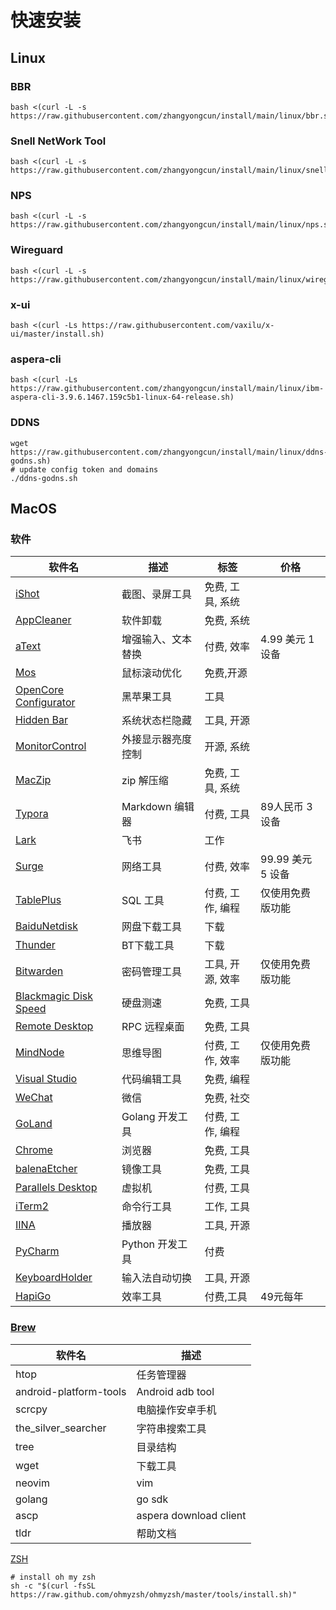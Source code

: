 # 快速安装
## Linux
### BBR

```
bash <(curl -L -s https://raw.githubusercontent.com/zhangyongcun/install/main/linux/bbr.sh)
```
### Snell NetWork Tool

```shell
bash <(curl -L -s https://raw.githubusercontent.com/zhangyongcun/install/main/linux/snell.sh)
```
### NPS

```shell
bash <(curl -L -s https://raw.githubusercontent.com/zhangyongcun/install/main/linux/nps.sh)
```

### Wireguard

```shell
bash <(curl -L -s https://raw.githubusercontent.com/zhangyongcun/install/main/linux/wireguard.sh)
```

### x-ui
```
bash <(curl -Ls https://raw.githubusercontent.com/vaxilu/x-ui/master/install.sh)
```

### aspera-cli

```shell
bash <(curl -Ls https://raw.githubusercontent.com/zhangyongcun/install/main/linux/ibm-aspera-cli-3.9.6.1467.159c5b1-linux-64-release.sh)
```



### DDNS

```shell
wget https://raw.githubusercontent.com/zhangyongcun/install/main/linux/ddns-godns.sh)
# update config token and domains
./ddns-godns.sh
```





## MacOS

### 软件

| 软件名                                                       | 描述               | 标签             | 价格              |
| ------------------------------------------------------------ | ------------------ | ---------------- | ----------------- |
| [iShot](https://www.better365.cn/ishot.html)                 | 截图、录屏工具     | 免费, 工具, 系统 |                   |
| [AppCleaner](https://freemacsoft.net/appcleaner/)            | 软件卸载           | 免费, 系统       |                   |
| [aText](https://www.trankynam.com/atext/)                    | 增强输入、文本替换 | 付费, 效率       | 4.99 美元 1 设备  |
| [Mos](https://github.com/Caldis/Mos)                         | 鼠标滚动优化       | 免费,开源        |                   |
| [OpenCore Configurator](https://mackie100projects.altervista.org/opencore-configurator/) | 黑苹果工具         | 工具             |                   |
| [Hidden Bar](https://github.com/dwarvesf/hidden)             | 系统状态栏隐藏     | 工具, 开源       |                   |
| [MonitorControl](https://github.com/MonitorControl/MonitorControl) | 外接显示器亮度控制 | 开源, 系统       |                   |
| [MacZip](https://ezip.awehunt.com/?locale=zh-CN)             | zip 解压缩         | 免费, 工具, 系统 |                   |
| [Typora](https://typora.io/)                                 | Markdown 编辑器    | 付费, 工具       | 89人民币 3 设备   |
| [Lark](https://www.feishu.cn/)                               | 飞书               | 工作             |                   |
| [Surge](https://nssurge.com/)                                | 网络工具           | 付费, 效率       | 99.99 美元 5 设备 |
| [TablePlus](https://tableplus.com/)                          | SQL 工具           | 付费, 工作, 编程 | 仅使用免费版功能  |
| [BaiduNetdisk](https://pan.baidu.com)                        | 网盘下载工具       | 下载             |                   |
| [Thunder](https://mac.xunlei.com/)                           | BT下载工具         | 下载             |                   |
| [Bitwarden](https://bitwarden.com/)                          | 密码管理工具       | 工具, 开源, 效率 | 仅使用免费版功能  |
| [Blackmagic Disk Speed](https://apps.apple.com/cn/app/blackmagic-disk-speed-test/id425264550?mt=12) | 硬盘测速           | 免费, 工具       |                   |
| [Remote Desktop](https://apps.apple.com/us/app/microsoft-remote-desktop/id1295203466?mt=12) | RPC 远程桌面       | 免费, 工具       |                   |
| [MindNode](https://apps.apple.com/cn/app/mindnode-mind-map-outline/id1289197285?mt=12) | 思维导图           | 付费, 工作, 效率 | 仅使用免费版功能  |
| [Visual Studio](https://code.visualstudio.com/)              | 代码编辑工具       | 免费, 编程       |                   |
| [WeChat](https://mac.weixin.qq.com)                          | 微信               | 免费, 社交       |                   |
| [GoLand](https://www.jetbrains.com/goland/)                  | Golang 开发工具    | 付费, 工作, 编程 |                   |
| [Chrome](https://www.google.com/intl/zh-CN/chrome/)          | 浏览器             | 免费, 工具       |                   |
| [balenaEtcher](https://www.balena.io/etcher/)                | 镜像工具           | 免费, 工具       |                   |
| [Parallels Desktop](https://www.parallels.com/)              | 虚拟机             | 付费, 工具       |                   |
| [iTerm2](https://iterm2.com/)                                | 命令行工具         | 工作, 工具       |                   |
| [IINA](https://iina.io/)                                     | 播放器             | 工具, 开源       |                   |
| [PyCharm](https://www.jetbrains.com/pycharm/)                | Python 开发工具    | 付费             |                   |
| [KeyboardHolder](https://github.com/leaves615/KeyboardHolder) | 输入法自动切换     | 工具, 开源       |                   |
| [HapiGo](https://hapigo.com/)                                | 效率工具           | 付费,工具        | 49元每年          |

### [Brew](https://brew.sh/)

| 软件名                 | 描述                   |
| ---------------------- | ---------------------- |
| htop                   | 任务管理器             |
| android-platform-tools | Android adb tool       |
| scrcpy                 | 电脑操作安卓手机       |
| the_silver_searcher    | 字符串搜索工具         |
| tree                   | 目录结构               |
| wget                   | 下载工具               |
| neovim                 | vim                    |
| golang                 | go sdk                 |
| ascp                   | aspera download client |
| tldr                   | 帮助文档               |

[ZSH](https://ohmyz.sh/)

```shell
# install oh my zsh
sh -c "$(curl -fsSL https://raw.github.com/ohmyzsh/ohmyzsh/master/tools/install.sh)"

```


